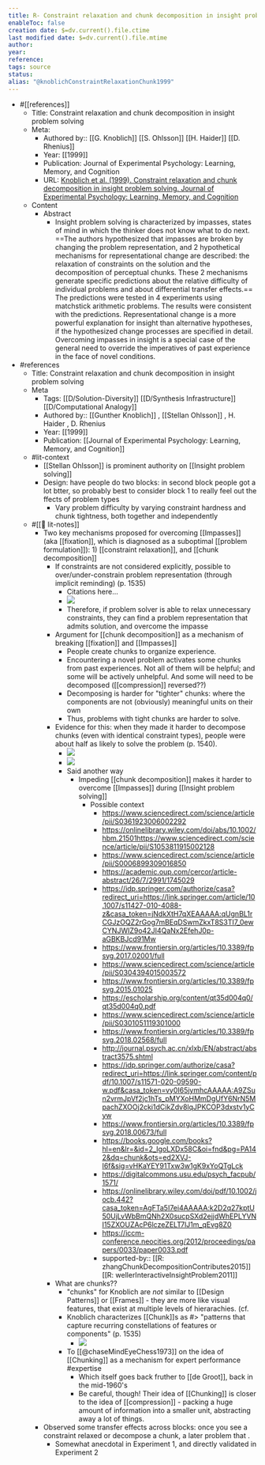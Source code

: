 ```yaml
---
title: R- Constraint relaxation and chunk decomposition in insight problem solving
enableToc: false
creation date: $=dv.current().file.ctime
last modified date: $=dv.current().file.mtime
author: 
year: 
reference: 
tags: source
status: 
alias: "@knoblichConstraintRelaxationChunk1999"
---
```

- #[[references]]
    - Title: Constraint relaxation and chunk decomposition in insight problem solving
    - Meta:
        - Authored by:: [[G. Knoblich]] [[S. Ohlsson]] [[H. Haider]] [[D. Rhenius]] 
        - Year: [[1999]]
        - Publication: Journal of Experimental Psychology: Learning, Memory, and Cognition
        - URL: [Knoblich et al. (1999). Constraint relaxation and chunk decomposition in insight problem solving. Journal of Experimental Psychology: Learning, Memory, and Cognition](undefined)
    - Content
        - Abstract
            - Insight problem solving is characterized by impasses, states of mind in which the thinker does not know what to do next. ==The authors hypothesized that impasses are broken by changing the problem representation, and 2 hypothetical mechanisms for representational change are described: the relaxation of constraints on the solution and the decomposition of perceptual chunks. These 2 mechanisms generate specific predictions about the relative difficulty of individual problems and about differential transfer effects.== The predictions were tested in 4 experiments using matchstick arithmetic problems. The results were consistent with the predictions. Representational change is a more powerful explanation for insight than alternative hypotheses, if the hypothesized change processes are specified in detail. Overcoming impasses in insight is a special case of the general need to override the imperatives of past experience in the face of novel conditions.
- #references
    - Title: Constraint relaxation and chunk decomposition in insight problem solving
    - Meta
        - Tags: [[D/Solution-Diversity]] [[D/Synthesis Infrastructure]] [[D/Computational Analogy]]
        - Authored by::  [[Gunther Knoblich]] ,  [[Stellan Ohlsson]] ,  H. Haider ,  D. Rhenius
        - Year: [[1999]]
        - Publication: [[Journal of Experimental Psychology: Learning, Memory, and Cognition]]
    - #lit-context
        - [[Stellan Ohlsson]] is prominent authority on [[Insight problem solving]]
        - Design: have people do two blocks: in second block people got a lot btter, so probably best to consider block 1 to really feel out the ffects of problem types
            - Vary problem difficulty by varying constraint hardness and chunk tightness, both together and independently
    - #[[📝 lit-notes]]
        - Two key mechanisms proposed for overcoming [[Impasses]] (aka [[fixation]], which is diagnosed as a suboptimal [[problem formulation]]): 1) [[constraint relaxation]], and [[chunk decomposition]]
            - If constraints are not considered explicitly, possible to over/under-constrain problem representation (through implicit reminding) (p. 1535)
                - Citations here...
                - ![](https://firebasestorage.googleapis.com/v0/b/firescript-577a2.appspot.com/o/imgs%2Fapp%2Fmegacoglab%2Fe7MM5TgRHu.png?alt=media&token=b6422974-6fd1-4cae-b8b8-bbc0a44477fa)
                - Therefore, if problem solver is able to relax unnecessary constraints, they can find a problem representation that admits solution, and overcome the impasse
            - Argument for [[chunk decomposition]] as a mechanism of breaking [[fixation]] and [[Impasses]]
                - People create chunks to organize experience.
                - Encountering a novel problem activates some chunks from past experiences. Not all of them will be helpful; and some will be actively unhelpful. And some will need to be decomposed ([[compression]] reversed??)
                - Decomposing is harder for "tighter" chunks: where the components are not (obviously) meaningful units on their own
                - Thus, problems with tight chunks are harder to solve.
            - Evidence for this: when they made it harder to decompose chunks (even with identical constraint types), people were about half as likely to solve the problem (p. 1540).
                - ![](https://firebasestorage.googleapis.com/v0/b/firescript-577a2.appspot.com/o/imgs%2Fapp%2Fmegacoglab%2F8ke9W0__RI.png?alt=media&token=1501eaf9-e2e8-4f49-9d81-b10fa9f8b411)
                - ![](https://firebasestorage.googleapis.com/v0/b/firescript-577a2.appspot.com/o/imgs%2Fapp%2Fmegacoglab%2FFaRMIEcsQM.png?alt=media&token=2a393561-d69d-43ad-a28c-a6d40367b557)
                - Said another way
                    - Impeding [[chunk decomposition]] makes it harder to overcome [[Impasses]] during [[Insight problem solving]]
                        - Possible context
                            - https://www.sciencedirect.com/science/article/pii/S0361923006002292
                            - https://onlinelibrary.wiley.com/doi/abs/10.1002/hbm.21501https://www.sciencedirect.com/science/article/pii/S1053811915002128
                            - https://www.sciencedirect.com/science/article/pii/S0006899309016850
                            - https://academic.oup.com/cercor/article-abstract/26/7/2991/1745029
                            - https://idp.springer.com/authorize/casa?redirect_uri=https://link.springer.com/article/10.1007/s11427-010-4088-z&casa_token=jNdkXtH7qXEAAAAA:qUgnBL1rCGJzOQZ2rGog7mBEqDSwmZkxT8S3TI7_0ewCYNJWIZ9o42JI4QaNx2EfehJ0p-aGBKBJcd91Mw
                            - https://www.frontiersin.org/articles/10.3389/fpsyg.2017.02001/full
                            - https://www.sciencedirect.com/science/article/pii/S0304394015003572
                            - https://www.frontiersin.org/articles/10.3389/fpsyg.2015.01025
                            - https://escholarship.org/content/qt35d004q0/qt35d004q0.pdf
                            - https://www.sciencedirect.com/science/article/pii/S0301051119301000
                            - https://www.frontiersin.org/articles/10.3389/fpsyg.2018.02568/full
                            - http://journal.psych.ac.cn/xlxb/EN/abstract/abstract3575.shtml
                            - https://idp.springer.com/authorize/casa?redirect_uri=https://link.springer.com/content/pdf/10.1007/s11571-020-09590-w.pdf&casa_token=vy0I65jymhcAAAAA:A9ZSun2vrmJpVf2jc1hTs_pMYXoHMmDgUfY6NrN5MpachZXOOj2cki1dCikZdv8lqJPKCOP3dxstv1yCyw
                            - https://www.frontiersin.org/articles/10.3389/fpsyg.2018.00673/full
                            - https://books.google.com/books?hl=en&lr=&id=2_IgoLXDx58C&oi=fnd&pg=PA142&dq=chunk&ots=ed2XVJ-I6f&sig=vHKaYEY91Txw3w1gK9xYoQTgLck
                            - https://digitalcommons.usu.edu/psych_facpub/1571/
                            - https://onlinelibrary.wiley.com/doi/pdf/10.1002/jocb.442?casa_token=AgFTa5I7ei4AAAAA:k2D2q27kptU50UjLvWbBmQNh2X0sucpSXd2ejjdWhEPLYVNI15ZXOUZAcP6lczeZELT7lJ1m_qEvg8Z0
                            - https://iccm-conference.neocities.org/2012/proceedings/papers/0033/paper0033.pdf
                            - supported-by:: [[R: zhangChunkDecompositionContributes2015]] [[R: wellerInteractiveInsightProblem2011]]
            - What are chunks??
                - "chunks" for Knoblich are *not* similar to [[Design Patterns]] or [[Frames]] - they are more like visual features, that exist at multiple levels of hierarachies. (cf.  
                - Knoblich characterizes [[Chunk]]s as #> "patterns that capture recurring constellations of features or components" (p. 1535)
                    - ![](https://firebasestorage.googleapis.com/v0/b/firescript-577a2.appspot.com/o/imgs%2Fapp%2Fmegacoglab%2F_jL1XWtx0l.png?alt=media&token=85dd6f16-4814-40d4-975f-114c303aaddc)
                - To [[@chaseMindEyeChess1973]] on the idea of [[Chunking]] as a mechanism for expert performance #expertise
                    - Which itself goes back fruther to [[de Groot]], back in the mid-1960's
                    - Be careful, though! Their idea of [[Chunking]] is closer to the idea of [[compression]] - packing a huge amount of information into a smaller unit, abstracting away a lot of things.
        - Observed some transfer effects across blocks: once you see a constraint relaxed or decompose a chunk, a later problem that .
            - Somewhat anecdotal in Experiment 1, and directly validated in Experiment 2